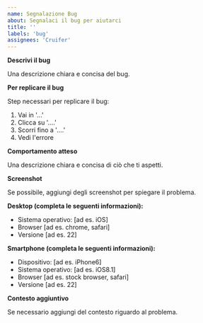 ```yaml
---
name: Segnalazione Bug
about: Segnalaci il bug per aiutarci
title: ''
labels: 'bug'
assignees: 'Cruifer'
---
```


**Descrivi il bug**<!-- non modificare il titolo-->

Una descrizione chiara e concisa del bug.

**Per replicare il bug**<!-- non modificare il titolo-->

Step necessari per replicare il bug:<!--nota: non sono sempre necessari tutti gli step-->
1. Vai in '...'
2. Clicca su '....'
3. Scorri fino a '....'
4. Vedi l'errore

**Comportamento atteso**<!-- non modificare il titolo-->

Una descrizione chiara e concisa di ciò che ti aspetti.

**Screenshot**<!-- non modificare il titolo-->

Se possibile, aggiungi degli screenshot per spiegare il problema.

**Desktop (completa le seguenti informazioni):**<!-- non modificare il titolo-->

 - Sistema operativo: [ad es. iOS]
 - Browser [ad es. chrome, safari]
 - Versione [ad es. 22]

**Smartphone (completa le seguenti informazioni):**<!-- non modificare il titolo-->

 - Dispositivo: [ad es. iPhone6]
 - Sistema operativo: [ad es. iOS8.1]
 - Browser [ad es. stock browser, safari]
 - Versione [ad es. 22]

**Contesto aggiuntivo**<!-- non modificare il titolo-->

Se necessario aggiungi del contesto riguardo al problema.
